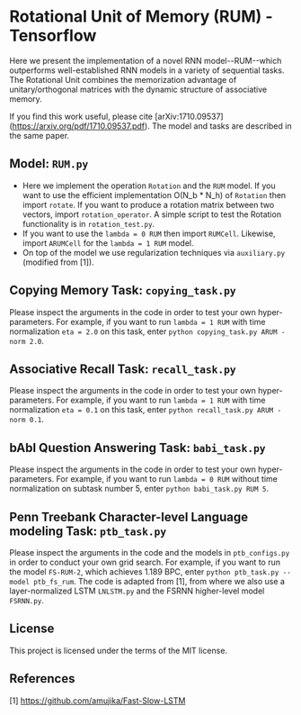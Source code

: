 # Rotational Unit of Memory (RUM) - Tensorflow

Here we present the implementation of a novel RNN model--RUM--which outperforms well-established RNN models in a variety of sequential tasks. The Rotational Unit combines the memorization advantage of unitary/orthogonal matrices with the dynamic structure of associative memory.
    
If you find this work useful, please cite [arXiv:1710.09537] (https://arxiv.org/pdf/1710.09537.pdf). The model and tasks are described in the same paper. 

## Model: `RUM.py`
- Here we implement the operation `Rotation` and the `RUM` model. If you want to use the efficient implementation O(N_b * N_h) of `Rotation` then import `rotate`. If you want to produce a rotation matrix between two vectors, import `rotation_operator`. A simple script to test the Rotation functionality is in `rotation_test.py`. 
- If you want to use the `lambda = 0 RUM` then import `RUMCell`. Likewise, import `ARUMCell` for the `lambda = 1 RUM` model.
- On top of the model we use regularization techniques via `auxiliary.py` (modified from [1]). 
## Copying Memory Task: `copying_task.py` 
Please inspect the arguments in the code in order to test your own hyper-parameters. For example, if you want to run `lambda = 1 RUM` with time normalization `eta = 2.0` on this task, enter `python copying_task.py ARUM -norm 2.0`. 
## Associative Recall Task: `recall_task.py`
Please inspect the arguments in the code in order to test your own hyper-parameters. For example, if you want to run `lambda = 1 RUM` with time normalization `eta = 0.1` on this task, enter `python recall_task.py ARUM -norm 0.1`. 
## bAbI Question Answering Task: `babi_task.py` 
Please inspect the arguments in the code in order to test your own hyper-parameters. For example, if you want to run `lambda = 0 RUM` without time normalization on subtask number 5, enter `python babi_task.py RUM 5`. 
## Penn Treebank Character-level Language modeling Task: `ptb_task.py`
Please inspect the arguments in the code and the models in `ptb_configs.py` in order to conduct your own grid search. For example, if you want to run the model `FS-RUM-2`, which achieves 1.189 BPC, enter `python ptb_task.py --model ptb_fs_rum`. The code is adapted from [1], from where we also use a layer-normalized LSTM `LNLSTM.py` and the FSRNN higher-level model `FSRNN.py`.
## License
This project is licensed under the terms of the MIT license.
## References 
[1] https://github.com/amujika/Fast-Slow-LSTM

